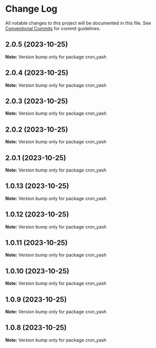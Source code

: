 # Change Log

All notable changes to this project will be documented in this file.
See [Conventional Commits](https://conventionalcommits.org) for commit guidelines.

## 2.0.5 (2023-10-25)

**Note:** Version bump only for package cron_yash





## 2.0.4 (2023-10-25)

**Note:** Version bump only for package cron_yash





## 2.0.3 (2023-10-25)

**Note:** Version bump only for package cron_yash





## 2.0.2 (2023-10-25)

**Note:** Version bump only for package cron_yash





## 2.0.1 (2023-10-25)

**Note:** Version bump only for package cron_yash





## 1.0.13 (2023-10-25)

**Note:** Version bump only for package cron_yash





## 1.0.12 (2023-10-25)

**Note:** Version bump only for package cron_yash





## 1.0.11 (2023-10-25)

**Note:** Version bump only for package cron_yash





## 1.0.10 (2023-10-25)

**Note:** Version bump only for package cron_yash





## 1.0.9 (2023-10-25)

**Note:** Version bump only for package cron_yash





## 1.0.8 (2023-10-25)

**Note:** Version bump only for package cron_yash
